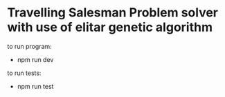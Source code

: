 # Travelling Salesman Problem solver with use of elitar genetic algorithm

to run program:
- npm run dev

to run tests:
- npm run test
